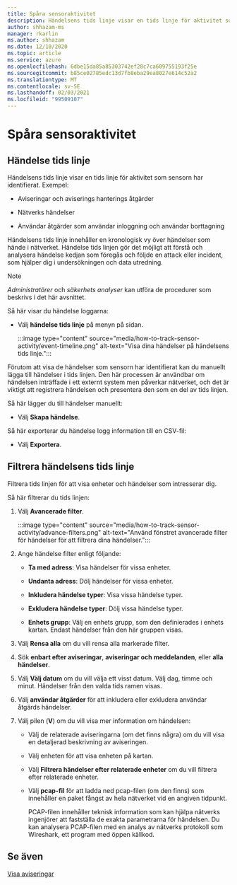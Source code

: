 ```yaml
---
title: Spåra sensoraktivitet
description: Händelsens tids linje visar en tids linje för aktivitet som identifierats i nätverket, inklusive aviseringar och aviserings hanterings åtgärder, nätverks händelser och användar åtgärder som användar inloggning och borttagning av användare.
author: shhazam-ms
manager: rkarlin
ms.author: shhazam
ms.date: 12/10/2020
ms.topic: article
ms.service: azure
ms.openlocfilehash: 6dbe15da85a85303742ef28c7ca609755193f25e
ms.sourcegitcommit: b85ce02785edc13d7fb8eba29ea8027e614c52a2
ms.translationtype: MT
ms.contentlocale: sv-SE
ms.lasthandoff: 02/03/2021
ms.locfileid: "99509107"
---
```

# <a name="track-sensor-activity"></a>Spåra sensoraktivitet

## <a name="event-timeline"></a>Händelse tids linje

Händelsens tids linje visar en tids linje för aktivitet som sensorn har identifierat. Exempel:

  - Aviseringar och aviserings hanterings åtgärder

  - Nätverks händelser

  - Användar åtgärder som användar inloggning och användar borttagning

Händelsens tids linje innehåller en kronologisk vy över händelser som hände i nätverket. Händelse tids linjen gör det möjligt att förstå och analysera händelse kedjan som föregås och följde en attack eller incident, som hjälper dig i undersökningen och data utredning.

> [!NOTE]
> *Administratörer* och *säkerhets analyser* kan utföra de procedurer som beskrivs i det här avsnittet.

Så här visar du händelse loggarna:

- Välj **händelse tids linje** på menyn på sidan.

   :::image type="content" source="media/how-to-track-sensor-activity/event-timeline.png" alt-text="Visa dina händelser på händelsens tids linje.":::

Förutom att visa de händelser som sensorn har identifierat kan du manuellt lägga till händelser i tids linjen. Den här processen är användbar om händelsen inträffade i ett externt system men påverkar nätverket, och det är viktigt att registrera händelsen och presentera den som en del av tids linjen.

Så här lägger du till händelser manuellt:

- Välj **Skapa händelse**.

Så här exporterar du händelse logg information till en CSV-fil:

- Välj **Exportera**.

## <a name="filter-the-event-timeline"></a>Filtrera händelsens tids linje

Filtrera tids linjen för att visa enheter och händelser som intresserar dig.

Så här filtrerar du tids linjen:

1. Välj **Avancerade filter**.

   :::image type="content" source="media/how-to-track-sensor-activity/advance-filters.png" alt-text="Använd fönstret avancerade filter för händelser för att filtrera dina händelser.":::

2. Ange händelse filter enligt följande:

   - **Ta med adress**: Visa händelser för vissa enheter.

   - **Undanta adress**: Dölj händelser för vissa enheter.

   - **Inkludera händelse typer**: Visa vissa händelse typer.

   - **Exkludera händelse typer**: Dölj vissa händelse typer.

   - **Enhets grupp**: Välj en enhets grupp, som den definierades i enhets kartan. Endast händelser från den här gruppen visas.

3. Välj **Rensa alla** om du vill rensa alla markerade filter.

4. Sök **enbart efter aviseringar**, **aviseringar och meddelanden**, eller **alla händelser**.

5. Välj **Välj datum** om du vill välja ett visst datum. Välj dag, timme och minut. Händelser från den valda tids ramen visas.

6.  Välj **användar åtgärder** för att inkludera eller exkludera användar åtgärds händelser.

7.  Välj pilen (**V**) om du vill visa mer information om händelsen:

    - Välj de relaterade aviseringarna (om det finns några) om du vill visa en detaljerad beskrivning av aviseringen.

    - Välj enheten för att visa enheten på kartan.

    - Välj **Filtrera händelser efter relaterade enheter** om du vill filtrera efter relaterade enheter.

    - Välj **pcap-fil** för att ladda ned pcap-filen (om den finns) som innehåller en paket fångst av hela nätverket vid en angiven tidpunkt. 
    
      PCAP-filen innehåller teknisk information som kan hjälpa nätverks ingenjörer att fastställa de exakta parametrarna för händelsen. Du kan analysera PCAP-filen med en analys av nätverks protokoll som Wireshark, ett program med öppen källkod.

## <a name="see-also"></a>Se även

[Visa aviseringar](how-to-view-alerts.md)
